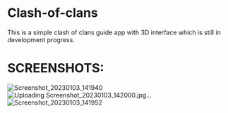 # Clash-of-clans
This is a simple clash of clans guide app with 3D interface which is still in development progress.

# SCREENSHOTS:
![Screenshot_20230103_141940](https://user-images.githubusercontent.com/113181008/210325794-6f7e8ad2-837a-462b-857a-66b64b3ed58c.jpg)
![Uploading Screenshot_20230103_142000.jpg…]()
![Screenshot_20230103_141952](https://user-images.githubusercontent.com/113181008/210325832-0075ee36-42f9-45e6-99db-5edb92a9d5e6.jpg)

